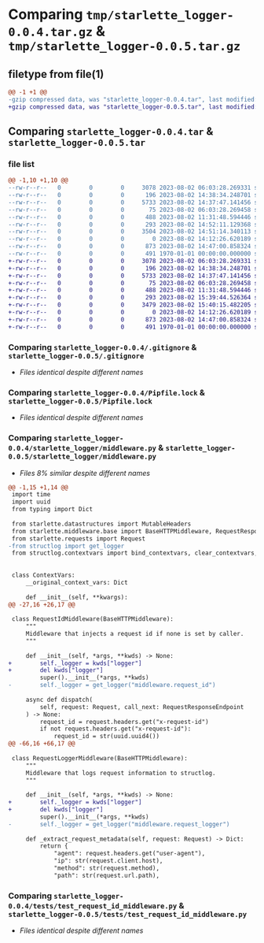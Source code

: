 # Comparing `tmp/starlette_logger-0.0.4.tar.gz` & `tmp/starlette_logger-0.0.5.tar.gz`

## filetype from file(1)

```diff
@@ -1 +1 @@
-gzip compressed data, was "starlette_logger-0.0.4.tar", last modified: Wed Aug  2 14:52:18 2023, max compression
+gzip compressed data, was "starlette_logger-0.0.5.tar", last modified: Wed Aug  2 15:41:01 2023, max compression
```

## Comparing `starlette_logger-0.0.4.tar` & `starlette_logger-0.0.5.tar`

### file list

```diff
@@ -1,10 +1,10 @@
--rw-r--r--   0        0        0     3078 2023-08-02 06:03:28.269331 starlette_logger-0.0.4/.gitignore
--rw-r--r--   0        0        0      196 2023-08-02 14:38:34.248701 starlette_logger-0.0.4/Pipfile
--rw-r--r--   0        0        0     5733 2023-08-02 14:37:47.141456 starlette_logger-0.0.4/Pipfile.lock
--rw-r--r--   0        0        0       75 2023-08-02 06:03:28.269458 starlette_logger-0.0.4/README.md
--rw-r--r--   0        0        0      488 2023-08-02 11:31:48.594446 starlette_logger-0.0.4/pyproject.toml
--rw-r--r--   0        0        0      293 2023-08-02 14:52:11.129368 starlette_logger-0.0.4/starlette_logger/__init__.py
--rw-r--r--   0        0        0     3504 2023-08-02 14:51:14.340113 starlette_logger-0.0.4/starlette_logger/middleware.py
--rw-r--r--   0        0        0        0 2023-08-02 14:12:26.620189 starlette_logger-0.0.4/tests/__init__.py
--rw-r--r--   0        0        0      873 2023-08-02 14:47:00.858324 starlette_logger-0.0.4/tests/test_request_id_middleware.py
--rw-r--r--   0        0        0      491 1970-01-01 00:00:00.000000 starlette_logger-0.0.4/PKG-INFO
+-rw-r--r--   0        0        0     3078 2023-08-02 06:03:28.269331 starlette_logger-0.0.5/.gitignore
+-rw-r--r--   0        0        0      196 2023-08-02 14:38:34.248701 starlette_logger-0.0.5/Pipfile
+-rw-r--r--   0        0        0     5733 2023-08-02 14:37:47.141456 starlette_logger-0.0.5/Pipfile.lock
+-rw-r--r--   0        0        0       75 2023-08-02 06:03:28.269458 starlette_logger-0.0.5/README.md
+-rw-r--r--   0        0        0      488 2023-08-02 11:31:48.594446 starlette_logger-0.0.5/pyproject.toml
+-rw-r--r--   0        0        0      293 2023-08-02 15:39:44.526364 starlette_logger-0.0.5/starlette_logger/__init__.py
+-rw-r--r--   0        0        0     3479 2023-08-02 15:40:15.482205 starlette_logger-0.0.5/starlette_logger/middleware.py
+-rw-r--r--   0        0        0        0 2023-08-02 14:12:26.620189 starlette_logger-0.0.5/tests/__init__.py
+-rw-r--r--   0        0        0      873 2023-08-02 14:47:00.858324 starlette_logger-0.0.5/tests/test_request_id_middleware.py
+-rw-r--r--   0        0        0      491 1970-01-01 00:00:00.000000 starlette_logger-0.0.5/PKG-INFO
```

### Comparing `starlette_logger-0.0.4/.gitignore` & `starlette_logger-0.0.5/.gitignore`

 * *Files identical despite different names*

### Comparing `starlette_logger-0.0.4/Pipfile.lock` & `starlette_logger-0.0.5/Pipfile.lock`

 * *Files identical despite different names*

### Comparing `starlette_logger-0.0.4/starlette_logger/middleware.py` & `starlette_logger-0.0.5/starlette_logger/middleware.py`

 * *Files 8% similar despite different names*

```diff
@@ -1,15 +1,14 @@
 import time
 import uuid
 from typing import Dict
 
 from starlette.datastructures import MutableHeaders
 from starlette.middleware.base import BaseHTTPMiddleware, RequestResponseEndpoint
 from starlette.requests import Request
-from structlog import get_logger
 from structlog.contextvars import bind_contextvars, clear_contextvars, get_contextvars
 
 
 class ContextVars:
     __original_context_vars: Dict
 
     def __init__(self, **kwargs):
@@ -27,16 +26,17 @@
 
 class RequestIdMiddleware(BaseHTTPMiddleware):
     """
     Middleware that injects a request id if none is set by caller.
     """
 
     def __init__(self, *args, **kwds) -> None:
+        self._logger = kwds["logger"]
+        del kwds["logger"]
         super().__init__(*args, **kwds)
-        self._logger = get_logger("middleware.request_id")
 
     async def dispatch(
         self, request: Request, call_next: RequestResponseEndpoint
     ) -> None:
         request_id = request.headers.get("x-request-id")
         if not request.headers.get("x-request-id"):
             request_id = str(uuid.uuid4())
@@ -66,16 +66,17 @@
 
 class RequestLoggerMiddleware(BaseHTTPMiddleware):
     """
     Middleware that logs request information to structlog.
     """
 
     def __init__(self, *args, **kwds) -> None:
+        self._logger = kwds["logger"]
+        del kwds["logger"]
         super().__init__(*args, **kwds)
-        self._logger = get_logger("middleware.request_logger")
 
     def _extract_request_metadata(self, request: Request) -> Dict:
         return {
             "agent": request.headers.get("user-agent"),
             "ip": str(request.client.host),
             "method": str(request.method),
             "path": str(request.url.path),
```

### Comparing `starlette_logger-0.0.4/tests/test_request_id_middleware.py` & `starlette_logger-0.0.5/tests/test_request_id_middleware.py`

 * *Files identical despite different names*

